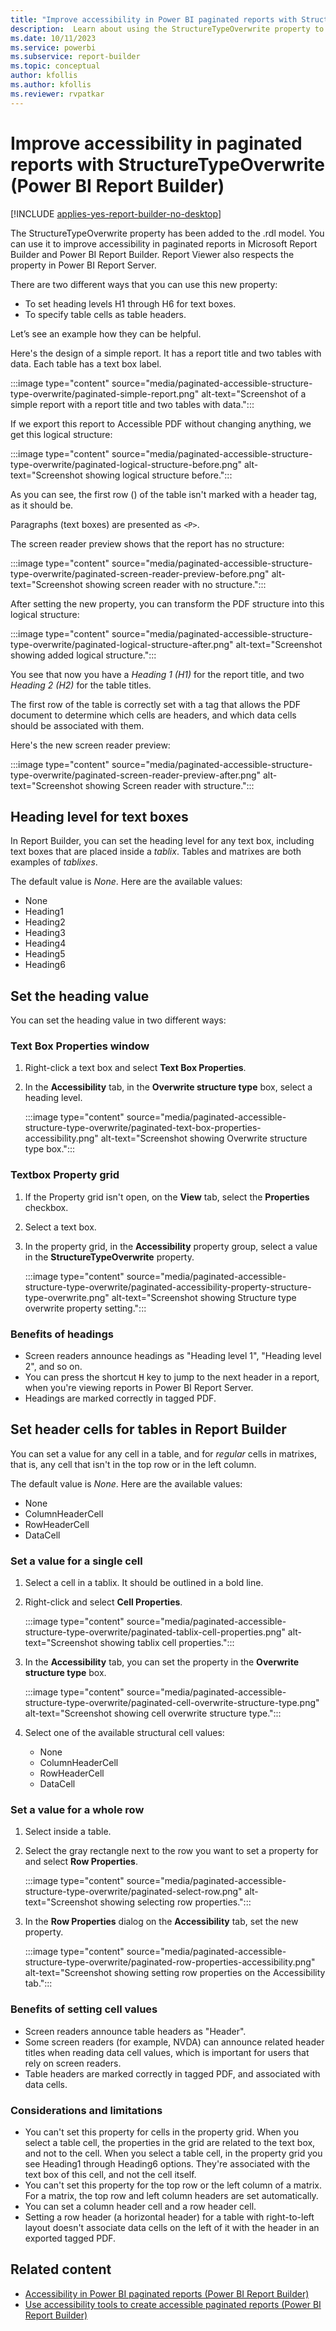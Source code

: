 ```yaml
---
title: "Improve accessibility in Power BI paginated reports with StructureTypeOverwrite | Microsoft Docs"
description:  Learn about using the StructureTypeOverwrite property to improve accessibility in paginated reports.
ms.date: 10/11/2023
ms.service: powerbi
ms.subservice: report-builder
ms.topic: conceptual
author: kfollis
ms.author: kfollis
ms.reviewer: rvpatkar
---
```

# Improve accessibility in paginated reports with StructureTypeOverwrite (Power BI Report Builder)

[!INCLUDE [applies-yes-report-builder-no-desktop](../../includes/applies-yes-report-builder-no-desktop.md)] 

The StructureTypeOverwrite property has been added to the .rdl model. You can use it to improve accessibility in paginated reports in Microsoft Report Builder and Power BI Report Builder. Report Viewer also respects the property in Power BI Report Server.

There are two different ways that you can use this new property:

- To set heading levels H1 through H6 for text boxes.
- To specify table cells as table headers.  

Let’s see an example how they can be helpful.  

Here's the design of a simple report. It has a report title and two tables with data. Each table has a text box label.  

:::image type="content" source="media/paginated-accessible-structure-type-overwrite/paginated-simple-report.png" alt-text="Screenshot of a simple report with a report title and two tables with data.":::

If we export this report to Accessible PDF without changing anything, we get this logical structure:  

:::image type="content" source="media/paginated-accessible-structure-type-overwrite/paginated-logical-structure-before.png" alt-text="Screenshot showing logical structure before.":::

As you can see, the first row (<TR>) of the table isn't marked with a <TH> header tag, as it should be.  

Paragraphs (text boxes) are presented as `<P>`.

The screen reader preview shows that the report has no structure:  

:::image type="content" source="media/paginated-accessible-structure-type-overwrite/paginated-screen-reader-preview-before.png" alt-text="Screenshot showing screen reader with no structure.":::

After setting the new property, you can transform the PDF structure into this logical structure:  

:::image type="content" source="media/paginated-accessible-structure-type-overwrite/paginated-logical-structure-after.png" alt-text="Screenshot showing added logical structure.":::

You see that now you have a *Heading 1 (H1)* for the report title, and two *Heading 2 (H2)* for the table titles.

The first row of the table is correctly set with a <TH> tag that allows the PDF document to determine which cells are headers, and which data cells should be associated with them.  

Here's the new screen reader preview:  

:::image type="content" source="media/paginated-accessible-structure-type-overwrite/paginated-screen-reader-preview-after.png" alt-text="Screenshot showing Screen reader with structure.":::

## Heading level for text boxes 

In Report Builder, you can set the heading level for any text box, including text boxes that are placed inside a *tablix*. Tables and matrixes are both examples of *tablixes*.

The default value is *None*. Here are the available values:  

- None  
- Heading1 
- Heading2 
- Heading3 
- Heading4 
- Heading5 
- Heading6 

## Set the heading value

You can set the heading value in two different ways:  

### Text Box Properties window

1. Right-click a text box and select **Text Box Properties**.  
1. In the **Accessibility** tab, in the **Overwrite structure type** box, select a heading level.  

    :::image type="content" source="media/paginated-accessible-structure-type-overwrite/paginated-text-box-properties-accessibility.png" alt-text="Screenshot showing Overwrite structure type box.":::

### Textbox Property grid

1. If the Property grid isn't open, on the **View** tab, select the **Properties** checkbox.
1. Select a text box.
1. In the property grid, in the **Accessibility** property group, select a value in the **StructureTypeOverwrite** property.  

    :::image type="content" source="media/paginated-accessible-structure-type-overwrite/paginated-accessibility-property-structure-type-overwrite.png" alt-text="Screenshot showing Structure type overwrite property setting.":::

### Benefits of headings

- Screen readers announce headings as "Heading level 1", "Heading level 2", and so on.
- You can press the shortcut <kbd>H</kbd> key to jump to the next header in a report, when you're viewing reports in Power BI Report Server.
- Headings are marked correctly in tagged PDF.

## Set header cells for tables in Report Builder

You can set a value for any cell in a table, and for *regular* cells in matrixes, that is, any cell that isn't in the top row or in the left column.  

The default value is *None*. Here are the available values:  

- None 
- ColumnHeaderCell 
- RowHeaderCell 
- DataCell 

### Set a value for a single cell

1. Select a cell in a tablix. It should be outlined in a bold line.
1. Right-click and select **Cell Properties**.

    :::image type="content" source="media/paginated-accessible-structure-type-overwrite/paginated-tablix-cell-properties.png" alt-text="Screenshot showing tablix cell properties.":::

1. In the **Accessibility** tab, you can set the property in the **Overwrite structure type** box.

    :::image type="content" source="media/paginated-accessible-structure-type-overwrite/paginated-cell-overwrite-structure-type.png" alt-text="Screenshot showing cell overwrite structure type.":::

1. Select one of the available structural cell values:  

    - None
    - ColumnHeaderCell
    - RowHeaderCell
    - DataCell

### Set a value for a whole row

1. Select inside a table.
1. Select the gray rectangle next to the row you want to set a property for and select **Row Properties**.

    :::image type="content" source="media/paginated-accessible-structure-type-overwrite/paginated-select-row.png" alt-text="Screenshot showing selecting row properties.":::

1. In the **Row Properties** dialog on the **Accessibility** tab, set the new property.

    :::image type="content" source="media/paginated-accessible-structure-type-overwrite/paginated-row-properties-accessibility.png" alt-text="Screenshot showing setting row properties on the Accessibility tab.":::

### Benefits of setting cell values

- Screen readers announce table headers as "Header".
- Some screen readers (for example, NVDA) can announce related header titles when reading data cell values, which is important for users that rely on screen readers. 
- Table headers are marked correctly in tagged PDF, and associated with data cells. 

### Considerations and limitations  

- You can't set this property for cells in the property grid. When you select a table cell, the properties in the grid are related to the text box, and not to the cell. When you select a table cell, in the property grid you see Heading1 through Heading6 options. They're associated with the text box of this cell, and not the cell itself.  
- You can't set this property for the top row or the left column of a matrix. For a matrix, the top row and left column headers are set automatically.
- You can set a column header cell and a row header cell.  
- Setting a row header (a horizontal header) for a table with right-to-left layout doesn't associate data cells on the left of it with the header in an exported tagged PDF.
 
## Related content

- [Accessibility in Power BI paginated reports (Power BI Report Builder)](paginated-accessibility-overview.md)
- [Use accessibility tools to create accessible paginated reports (Power BI Report Builder)](paginated-use-accessibility-tools.md)
